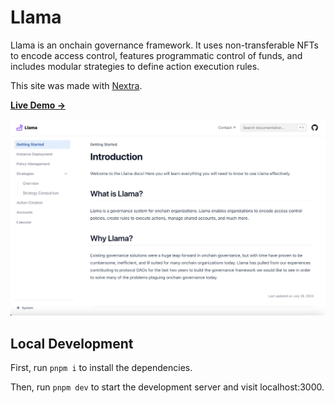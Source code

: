 # Llama

Llama is an onchain governance framework. It uses non-transferable NFTs to encode access control, features programmatic control of funds, and includes modular strategies to define action execution rules.

This site was made with [Nextra](https://nextra.site).

[**Live Demo →**](https://llama-docs.vercel.app/)

[![](.github/screenshot.png)](https://llama-docs.vercel.app/)

## Local Development

First, run `pnpm i` to install the dependencies.

Then, run `pnpm dev` to start the development server and visit localhost:3000.
